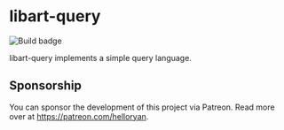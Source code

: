 # libart-query

![Build badge](https://code.helloryan.se/art/libart-query/actions/workflows/on-push.yaml/badge.svg)

libart-query implements a simple query language.

## Sponsorship

You can sponsor the development of this project via Patreon. Read more
over at https://patreon.com/helloryan.
